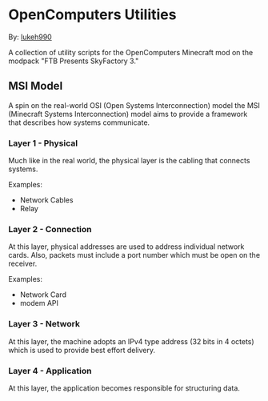 # OpenComputers Utilities
By: [lukeh990](https://github.com/lukeh990)

A collection of utility scripts for the OpenComputers Minecraft mod on the modpack "FTB Presents SkyFactory 3."

## MSI Model
A spin on the real-world OSI (Open Systems Interconnection) model the MSI (Minecraft Systems Interconnection)
model aims to provide a framework that describes how systems communicate.

### Layer 1 - Physical
Much like in the real world, the physical layer is the cabling that connects systems.

Examples:
- Network Cables
- Relay

### Layer 2 - Connection
At this layer, physical addresses are used to address individual network cards. Also, packets must include a port
number which must be open on the receiver.

Examples:
- Network Card
- modem API

### Layer 3 - Network
At this layer, the machine adopts an IPv4 type address (32 bits in 4 octets) which is used to provide best effort delivery.

### Layer 4 - Application
At this layer, the application becomes responsible for structuring data.
